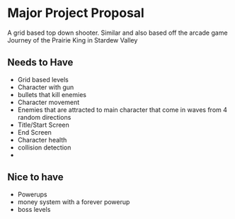 # Major Project Proposal
A grid based top down shooter. Similar and also based off the arcade game Journey of the Prairie King in Stardew Valley


## Needs to Have
- Grid based levels
- Character with gun
- bullets that kill enemies
- Character movement
- Enemies that are attracted to main character that come in waves from 4 random directions
- Title/Start Screen
- End Screen
- Character health
- collision detection
-




## Nice to have
- Powerups
- money system with a forever powerup
- boss levels
